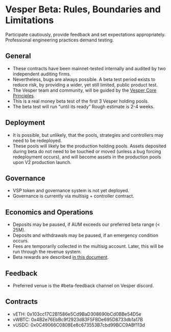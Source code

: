 # Vesper Beta: Rules, Boundaries and Limitations

Participate cautiously, provide feedback and set expectations appropriately.  Professional engineering practices demand testing.
## General
* These contracts have been mainnet-tested internally and audited by two independent auditing firms.
* Nevertheless, bugs are always possible.  A beta test period exists to reduce risk, by providing a wider, yet still limited, public product test.
* The Vesper team and community, will be guided by the [Vesper Core Principles](https://medium.com/vesperfinance/vespers-core-principles-491c169778e1).
* This is a real money beta test of the first 3 Vesper holding pools.
* The beta test will run “until its ready”   Rough estimate is 2-4 weeks.
## Deployment
* It is possible, but unlikely, that the pools, strategies and controllers may need to be redeployed.
* These pools will likely be the production holding pools.  Assets deposited during beta do not need to be touched or moved (unless a bug forcing redeployment occurs), and will become assets in the production pools upon V2 production launch.
## Governance
* VSP token and governance system is not yet deployed.
* Governance is currently via multisig + controller contract.
## Economics and Operations
* Deposits may be paused, if AUM exceeds our preferred beta range (< 25M).
* Deposits and withdrawals may be paused, if an emergency condition occurs.
* Fees are temporarily collected in the multisig account.  Later, this will be run through the revenue system.
* Beta rewards are described [in this document](https://medium.com/vesperfinance/vesper-incentivized-beta-launch-dec-22-a844976b41f6).
## Feedback
* Preferred venue is the #beta-feedback channel on Vesper discord.
## Contracts
* vETH: 0x103cc17C2B1586e5Cd9BaD308690bCd0BBe54D5e
* vWBTC: 0x4B2e76EbBc9f2923d83F5FBDe695D8733db1a17B
* vUSDC: 0x0C49066C0808Ee8c673553B7cbd99BCC9ABf113d

